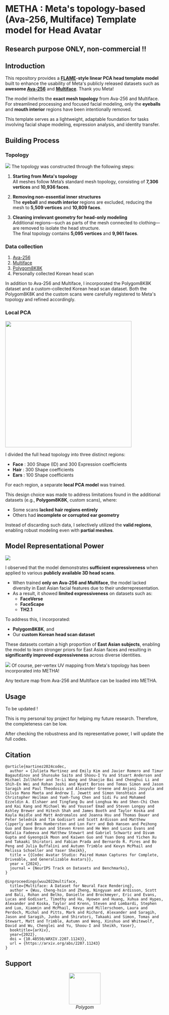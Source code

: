 # METHA : Meta's topology-based (Ava-256, Multiface) Template model for Head Avatar


## Research purpose ONLY, non-commercial !!

## Introduction

This repository provides a **[FLAME](https://flame.is.tue.mpg.de/)-style linear PCA head template model** built to enhance the usability of Meta's publicly released datasets such as **awesome [Ava-256](https://github.com/facebookresearch/ava-256)** and **[Multiface](https://github.com/facebookresearch/multiface)**. Thank you Meta!

The model inherits the **exact mesh topology** from Ava-256 and Multiface. For streamlined processing and focused facial modeling, only the **eyeballs** and **mouth interior** regions have been intentionally removed.

This template serves as a lightweight, adaptable foundation for tasks involving facial shape modeling, expression analysis, and identity transfer.


## Building Process

### Topology
![](./assets/meta_preprocessing.jpg)
The topology was constructed through the following steps:

1. **Starting from Meta's topology**  
   All meshes follow Meta’s standard mesh topology, consisting of **7,306 vertices** and **10,936 faces**.

2. **Removing non-essential inner structures**  
   The **eyeball** and **mouth interior** regions are excluded, reducing the mesh to **5,509 vertices** and **10,809 faces**.

3. **Cleaning irrelevant geometry for head-only modeling**  
   Additional regions—such as parts of the mesh connected to clothing—are removed to isolate the head structure.  
   The final topology contains **5,095 vertices** and **9,961 faces**.

### Data collection

1. [Ava-256](https://github.com/facebookresearch/ava-256)
2. [Multiface](https://github.com/facebookresearch/multiface)
3. [Polygom8K8K](https://huggingface.co/datasets/polygom-team/8K8K)
4. Personally collected Korean head scan

In addition to Ava-256 and Multiface, I incorporated the Polygom8K8K dataset and a custom-collected Korean head scan dataset.
Both the Polygom8K8K and the custom scans were carefully registered to Meta's topology and refined accordingly.

### Local PCA
<img src="assets/mesh_seg.jpg" width="400"/>

I divided the full head topology into three distinct regions:

- **Face** : 300 Shape (ID) and 300 Expression coefficients
- **Hair** : 300 Shape coefficients
- **Ears** : 100 Shape coefficients

For each region, a separate **local PCA model** was trained.

This design choice was made to address limitations found in the additional datasets (e.g., **Polygom8K8K**, custom scans), where:

- Some scans **lacked hair regions entirely**
- Others had **incomplete or corrupted ear geometry**

Instead of discarding such data, I selectively utilized the **valid regions**, enabling robust modeling even with **partial meshes**.


## Model Representational Power
![](./assets/tiled.gif)

I observed that the model demonstrates **sufficient expressiveness** when applied to various **publicly available 3D head scans**.

- When trained **only on Ava-256 and Multiface**, the model lacked diversity in East Asian facial features due to their underrepresentation.
- As a result, it showed **limited expressiveness** on datasets such as:
  - **FaceVerse**
  - **FaceScape**
  - **TH2.1**

To address this, I incorporated:
- **Polygom8K8K**, and
- Our **custom Korean head scan dataset**

These datasets contain a high proportion of **East Asian subjects**, enabling the model to learn stronger priors for East Asian faces and resulting in **significantly improved expressiveness** across diverse identities.


![](./assets/tiled.jpg)
Of course, per-vertex UV mapping from Meta's topology has been incorporated into METHA!

Any texture map from Ava-256 and Multiface can be loaded into METHA.

## Usage

To be updated ! 

This is my personal toy project for helping my future research. Therefore, the completeness can be low. 

After checking the robustness and its representative power, I will update the full codes.


## Citation

```
@article{martinez2024codec,
  author = {Julieta Martinez and Emily Kim and Javier Romero and Timur Bagautdinov and Shunsuke Saito and Shoou-I Yu and Stuart Anderson and Michael Zollhöfer and Te-Li Wang and Shaojie Bai and Chenghui Li and Shih-En Wei and Rohan Joshi and Wyatt Borsos and Tomas Simon and Jason Saragih and Paul Theodosis and Alexander Greene and Anjani Josyula and Silvio Mano Maeta and Andrew I. Jewett and Simon Venshtain and Christopher Heilman and Yueh-Tung Chen and Sidi Fu and Mohamed Ezzeldin A. Elshaer and Tingfang Du and Longhua Wu and Shen-Chi Chen and Kai Kang and Michael Wu and Youssef Emad and Steven Longay and Ashley Brewer and Hitesh Shah and James Booth and Taylor Koska and Kayla Haidle and Matt Andromalos and Joanna Hsu and Thomas Dauer and Peter Selednik and Tim Godisart and Scott Ardisson and Matthew Cipperly and Ben Humberston and Lon Farr and Bob Hansen and Peihong Guo and Dave Braun and Steven Krenn and He Wen and Lucas Evans and Natalia Fadeeva and Matthew Stewart and Gabriel Schwartz and Divam Gupta and Gyeongsik Moon and Kaiwen Guo and Yuan Dong and Yichen Xu and Takaaki Shiratori and Fabian Prada and Bernardo R. Pires and Bo Peng and Julia Buffalini and Autumn Trimble and Kevyn McPhail and Melissa Schoeller and Yaser Sheikh},
  title = {{Codec Avatar Studio: Paired Human Captures for Complete, Driveable, and Generalizable Avatars}},
  year = {2024},
  journal = {NeurIPS Track on Datasets and Benchmarks},
}

@inproceedings{wuu2022multiface,
  title={Multiface: A Dataset for Neural Face Rendering},
  author = {Wuu, Cheng-hsin and Zheng, Ningyuan and Ardisson, Scott and Bali, Rohan and Belko, Danielle and Brockmeyer, Eric and Evans, Lucas and Godisart, Timothy and Ha, Hyowon and Huang, Xuhua and Hypes, Alexander and Koska, Taylor and Krenn, Steven and Lombardi, Stephen and Luo, Xiaomin and McPhail, Kevyn and Millerschoen, Laura and Perdoch, Michal and Pitts, Mark and Richard, Alexander and Saragih, Jason and Saragih, Junko and Shiratori, Takaaki and Simon, Tomas and Stewart, Matt and Trimble, Autumn and Weng, Xinshuo and Whitewolf, David and Wu, Chenglei and Yu, Shoou-I and Sheikh, Yaser},
  booktitle={arXiv},
  year={2022},
  doi = {10.48550/ARXIV.2207.11243},
  url = {https://arxiv.org/abs/2207.11243}
}
```

## Support
<p align="center">
  <img src="assets/polygom_logo.png" width="100"/>
  <br/>
  <em>Polygom</em>
</p>
